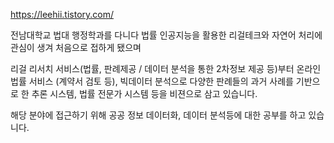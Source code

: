 https://leehii.tistory.com/

전남대학교 법대 행정학과를 다니다 법률 인공지능을 활용한 리걸테크와 자연어 처리에 관심이 생겨 처음으로 접하게 됐으며

리걸 리서치 서비스(법률, 판례제공 / 데이터 분석을 통한 2차정보 제공 등)부터 온라인 법률 서비스 (계약서 검토 등), 빅데이터 분석으로 다양한 판례들의 과거 사례를 기반으로 한 추론 시스템, 법률 전문가 시스템 등을 비젼으로 삼고 있습니다.

해당 분야에 접근하기 위해 공공 정보 데이터화, 데이터 분석등에 대한 공부를 하고 있습니다.
